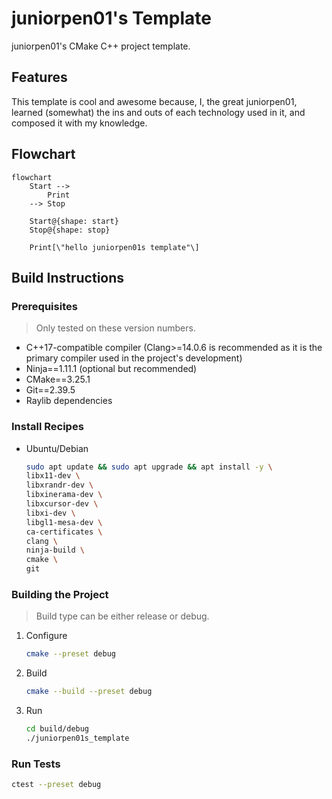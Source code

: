 # juniorpen01's Template

juniorpen01's CMake C++ project template.

## Features

This template is cool and awesome because, I, the great juniorpen01, learned
(somewhat) the ins and outs of each technology used in it, and composed it with
my knowledge.

## Flowchart

```mermaid
flowchart
    Start -->
        Print
    --> Stop

    Start@{shape: start}
    Stop@{shape: stop}

    Print[\"hello juniorpen01s template"\]
```

## Build Instructions

### Prerequisites

> Only tested on these version numbers.

- C++17-compatible compiler (Clang>=14.0.6 is recommended as it is the primary
  compiler used in the project's development)
- Ninja==1.11.1 (optional but recommended)
- CMake==3.25.1
- Git==2.39.5
- Raylib dependencies

### Install Recipes

- Ubuntu/Debian

  ```bash
  sudo apt update && sudo apt upgrade && apt install -y \
  libx11-dev \
  libxrandr-dev \
  libxinerama-dev \
  libxcursor-dev \
  libxi-dev \
  libgl1-mesa-dev \
  ca-certificates \
  clang \
  ninja-build \
  cmake \
  git
  ```

### Building the Project

> Build type can be either release or debug.

1. Configure

   ```bash
   cmake --preset debug
   ```

2. Build

   ```bash
   cmake --build --preset debug
   ```

3. Run

   ```bash
   cd build/debug
   ./juniorpen01s_template
   ```

### Run Tests

```bash
ctest --preset debug
```
